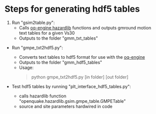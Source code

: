 Steps for generating hdf5 tables
================================

1. Run "gsim2table.py":
	- Calls [oq-engine hazardlib](https://github.com/gem/oq-engine/tree/master/openquake/hazardlib) functions and outputs gmround motion text tables for a given Vs30
	- Outputs to the folder "gmm_txt_tables"

* Run "gmpe_txt2hdf5.py":
	- Converts text tables to hdf5 format for use with the [oq-engine](https://github.com/gem/oq-engine)
	- Outputs to the folder "gmm_hdf5_tables"
	- Usage:
		> python gmpe_txt2hdf5.py [in folder] [out folder]
		
* Test hdf5 tables by running "plt_interface_hdf5_tables.py":
	- calls hazardlib function "openquake.hazardlib.gsim.gmpe_table.GMPETable"
	- source and site parameters hardwired in code